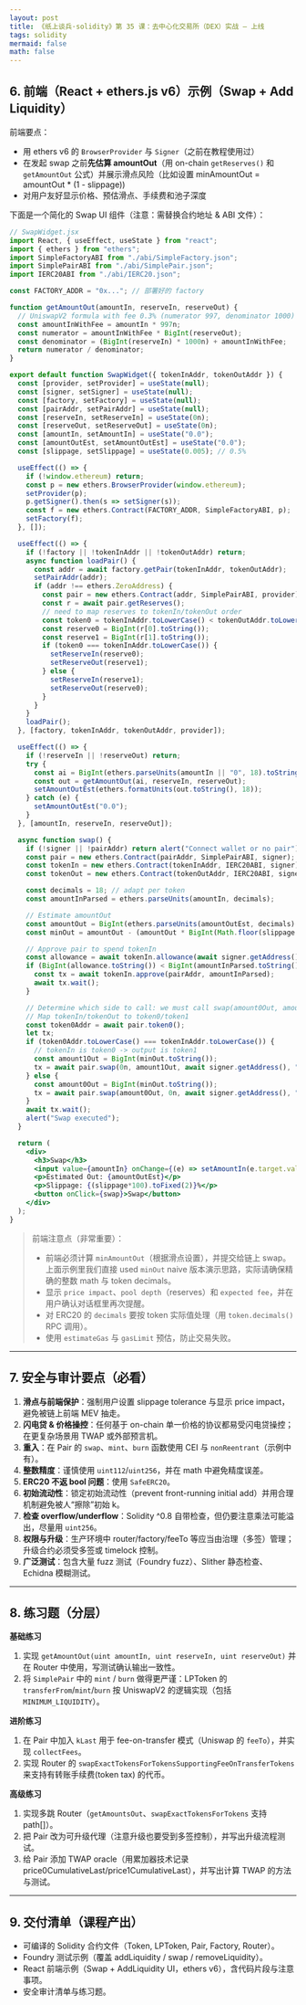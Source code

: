 ```yaml
---
layout: post
title: 《纸上谈兵·solidity》第 35 课：去中心化交易所（DEX）实战 — 上线
tags: solidity
mermaid: false
math: false
--- 
```


## 6. 前端（React + ethers.js v6）示例（Swap + Add Liquidity）

前端要点：

* 用 ethers v6 的 `BrowserProvider` 与 `Signer`（之前在教程使用过）
* 在发起 swap 之前**先估算 amountOut**（用 on-chain `getReserves()` 和 `getAmountOut` 公式）并展示滑点风险（比如设置 minAmountOut = amountOut \* (1 - slippage))
* 对用户友好显示价格、预估滑点、手续费和池子深度

下面是一个简化的 Swap UI 组件（注意：需替换合约地址 & ABI 文件）：

```jsx
// SwapWidget.jsx
import React, { useEffect, useState } from "react";
import { ethers } from "ethers";
import SimpleFactoryABI from "./abi/SimpleFactory.json";
import SimplePairABI from "./abi/SimplePair.json";
import IERC20ABI from "./abi/IERC20.json";

const FACTORY_ADDR = "0x..."; // 部署好的 factory

function getAmountOut(amountIn, reserveIn, reserveOut) {
  // UniswapV2 formula with fee 0.3% (numerator 997, denominator 1000)
  const amountInWithFee = amountIn * 997n;
  const numerator = amountInWithFee * BigInt(reserveOut);
  const denominator = (BigInt(reserveIn) * 1000n) + amountInWithFee;
  return numerator / denominator;
}

export default function SwapWidget({ tokenInAddr, tokenOutAddr }) {
  const [provider, setProvider] = useState(null);
  const [signer, setSigner] = useState(null);
  const [factory, setFactory] = useState(null);
  const [pairAddr, setPairAddr] = useState(null);
  const [reserveIn, setReserveIn] = useState(0n);
  const [reserveOut, setReserveOut] = useState(0n);
  const [amountIn, setAmountIn] = useState("0.0");
  const [amountOutEst, setAmountOutEst] = useState("0.0");
  const [slippage, setSlippage] = useState(0.005); // 0.5%

  useEffect(() => {
    if (!window.ethereum) return;
    const p = new ethers.BrowserProvider(window.ethereum);
    setProvider(p);
    p.getSigner().then(s => setSigner(s));
    const f = new ethers.Contract(FACTORY_ADDR, SimpleFactoryABI, p);
    setFactory(f);
  }, []);

  useEffect(() => {
    if (!factory || !tokenInAddr || !tokenOutAddr) return;
    async function loadPair() {
      const addr = await factory.getPair(tokenInAddr, tokenOutAddr);
      setPairAddr(addr);
      if (addr !== ethers.ZeroAddress) {
        const pair = new ethers.Contract(addr, SimplePairABI, provider);
        const r = await pair.getReserves();
        // need to map reserves to tokenIn/tokenOut order
        const token0 = tokenInAddr.toLowerCase() < tokenOutAddr.toLowerCase() ? tokenInAddr : tokenOutAddr;
        const reserve0 = BigInt(r[0].toString());
        const reserve1 = BigInt(r[1].toString());
        if (token0 === tokenInAddr.toLowerCase()) {
          setReserveIn(reserve0);
          setReserveOut(reserve1);
        } else {
          setReserveIn(reserve1);
          setReserveOut(reserve0);
        }
      }
    }
    loadPair();
  }, [factory, tokenInAddr, tokenOutAddr, provider]);

  useEffect(() => {
    if (!reserveIn || !reserveOut) return;
    try {
      const ai = BigInt(ethers.parseUnits(amountIn || "0", 18).toString());
      const out = getAmountOut(ai, reserveIn, reserveOut);
      setAmountOutEst(ethers.formatUnits(out.toString(), 18));
    } catch (e) {
      setAmountOutEst("0.0");
    }
  }, [amountIn, reserveIn, reserveOut]);

  async function swap() {
    if (!signer || !pairAddr) return alert("Connect wallet or no pair");
    const pair = new ethers.Contract(pairAddr, SimplePairABI, signer);
    const tokenIn = new ethers.Contract(tokenInAddr, IERC20ABI, signer);
    const tokenOut = new ethers.Contract(tokenOutAddr, IERC20ABI, signer);

    const decimals = 18; // adapt per token
    const amountInParsed = ethers.parseUnits(amountIn, decimals);

    // Estimate amountOut
    const amountOut = BigInt(ethers.parseUnits(amountOutEst, decimals).toString());
    const minOut = amountOut - (amountOut * BigInt(Math.floor(slippage * 10000))) / 10000n; // convert slippage to fraction

    // Approve pair to spend tokenIn
    const allowance = await tokenIn.allowance(await signer.getAddress(), pairAddr);
    if (BigInt(allowance.toString()) < BigInt(amountInParsed.toString())) {
      const tx = await tokenIn.approve(pairAddr, amountInParsed);
      await tx.wait();
    }

    // Determine which side to call: we must call swap(amount0Out, amount1Out, to, "")
    // Map tokenIn/tokenOut to token0/token1
    const token0Addr = await pair.token0();
    let tx;
    if (token0Addr.toLowerCase() === tokenInAddr.toLowerCase()) {
      // tokenIn is token0 -> output is token1
      const amount1Out = BigInt(minOut.toString());
      tx = await pair.swap(0n, amount1Out, await signer.getAddress(), "0x");
    } else {
      const amount0Out = BigInt(minOut.toString());
      tx = await pair.swap(amount0Out, 0n, await signer.getAddress(), "0x");
    }
    await tx.wait();
    alert("Swap executed");
  }

  return (
    <div>
      <h3>Swap</h3>
      <input value={amountIn} onChange={(e) => setAmountIn(e.target.value)} />
      <p>Estimated Out: {amountOutEst}</p>
      <p>Slippage: {(slippage*100).toFixed(2)}%</p>
      <button onClick={swap}>Swap</button>
    </div>
  );
}
```

> 前端注意点（非常重要）：
>
> * 前端必须计算 `minAmountOut`（根据滑点设置），并提交给链上 swap。上面示例里我们直接 used `minOut` naive 版本演示思路，实际请确保精确的整数 math 与 token decimals。
> * 显示 `price impact`、`pool depth`（reserves）和 `expected fee`，并在用户确认对话框里再次提醒。
> * 对 ERC20 的 `decimals` 要按 token 实际值处理（用 `token.decimals()` RPC 调用）。
> * 使用 `estimateGas` 与 `gasLimit` 预估，防止交易失败。

---

## 7. 安全与审计要点（必看）

1. **滑点与前端保护**：强制用户设置 slippage tolerance 与显示 price impact，避免被链上前端 MEV 抽走。
2. **闪电贷 & 价格操控**：任何基于 on-chain 单一价格的协议都易受闪电贷操控；在更复杂场景用 TWAP 或外部预言机。
3. **重入**：在 Pair 的 `swap`、`mint`、`burn` 函数使用 CEI 与 `nonReentrant`（示例中有）。
4. **整数精度**：谨慎使用 `uint112`/`uint256`，并在 math 中避免精度误差。
5. **ERC20 不返 bool 问题**：使用 `SafeERC20`。
6. **初始流动性**：锁定初始流动性（prevent front-running initial add）并用合理机制避免被人“擦除”初始 k。
7. **检查 overflow/underflow**：Solidity ^0.8 自带检查，但仍要注意乘法可能溢出，尽量用 `uint256`。
8. **权限与升级**：生产环境中 router/factory/feeTo 等应当由治理（多签）管理；升级合约必须受多签或 timelock 控制。
9. **广泛测试**：包含大量 fuzz 测试（Foundry fuzz）、Slither 静态检查、Echidna 模糊测试。

---

## 8. 练习题（分层）

**基础练习**

1. 实现 `getAmountOut(uint amountIn, uint reserveIn, uint reserveOut)` 并在 Router 中使用，写测试确认输出一致性。
2. 将 `SimplePair` 中的 `mint` / `burn` 做得更严谨：LPToken 的 `transferFrom`/`mint`/`burn` 按 UniswapV2 的逻辑实现（包括 `MINIMUM_LIQUIDITY`）。

**进阶练习**

1. 在 Pair 中加入 `kLast` 用于 fee-on-transfer 模式（Uniswap 的 `feeTo`），并实现 `collectFees`。
2. 实现 Router 的 `swapExactTokensForTokensSupportingFeeOnTransferTokens` 来支持有转账手续费(token tax) 的代币。

**高级练习**

1. 实现多跳 Router（`getAmountsOut`、`swapExactTokensForTokens` 支持 path\[]）。
2. 把 Pair 改为可升级代理（注意升级也要受到多签控制），并写出升级流程测试。
3. 给 Pair 添加 TWAP oracle（用累加器技术记录 price0CumulativeLast/price1CumulativeLast），并写出计算 TWAP 的方法与测试。

---

## 9. 交付清单（课程产出）

* 可编译的 Solidity 合约文件（Token, LPToken, Pair, Factory, Router）。
* Foundry 测试示例（覆盖 addLiquidity / swap / removeLiquidity）。
* React 前端示例（Swap + AddLiquidity UI，ethers v6），含代码片段与注意事项。
* 安全审计清单与练习题。

